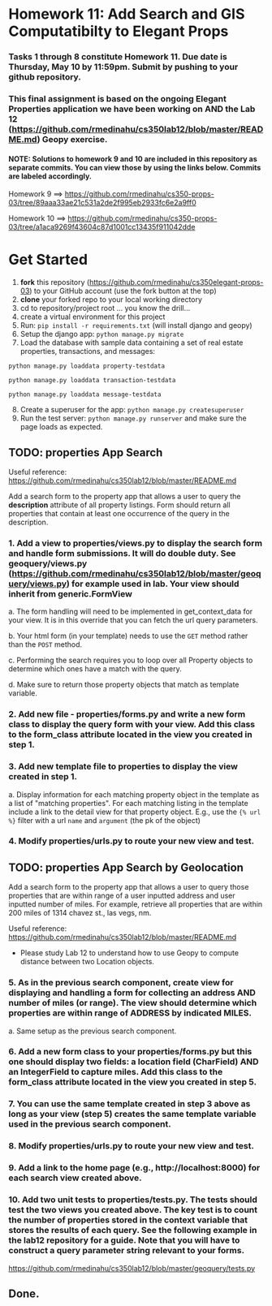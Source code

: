 Homework 11: Add Search and GIS Computatibilty to Elegant Props
====

### Tasks 1 through 8 constitute Homework 11. __Due date is Thursday, May 10__ by 11:59pm. Submit by pushing to your github repository.

### This final assignment is based on the ongoing Elegant Properties application we have been working on AND the Lab 12 (https://github.com/rmedinahu/cs350lab12/blob/master/README.md) Geopy exercise.

#### NOTE: Solutions to homework 9 and 10 are included in this repository as separate commits. You can view those by using the links below. Commits are labeled accordingly.

Homework 9 ==> https://github.com/rmedinahu/cs350-props-03/tree/89aaa33ae21c531a2de2f995eb2933fc6e2a9ff0

Homework 10 ==> https://github.com/rmedinahu/cs350-props-03/tree/a1aca9269f43604c87d1001cc13435f911042dde

# Get Started
1. __fork__ this repository (https://github.com/rmedinahu/cs350elegant-props-03) to your GitHub account (use the fork button at the top)
2. __clone__ your forked repo to your local working directory
3. cd to repository/project root
... you know the drill...
4. create a virtual environment for this project
5. Run: `pip install -r requirements.txt` (will install django and geopy)
6. Setup the django app: `python manage.py migrate`
7. Load the database with sample data containing a set of real estate properties, transactions, and messages: 

`python manage.py loaddata property-testdata`

`python manage.py loaddata transaction-testdata`

`python manage.py loaddata message-testdata`

8. Create a superuser for the app: `python manage.py createsuperuser`
9. Run the test server: `python manage.py runserver` and make sure the page loads as expected.


TODO: properties App Search
----

Useful reference: https://github.com/rmedinahu/cs350lab12/blob/master/README.md

Add a search form to the property app that allows a user to query the **description** attribute of all property listings. Form should return all properties that contain at least one occurrence of the query in the description.


### 1. Add a view to properties/views.py to display the search form and handle form submissions. It will do double duty. See geoquery/views.py (https://github.com/rmedinahu/cs350lab12/blob/master/geoquery/views.py) for example used in lab. Your view should inherit from generic.FormView

a. The form handling will need to be implemented in get_context_data for your view. It is in this override that you can fetch the url query parameters.

b. Your html form (in your template) needs to use the `GET` method rather than the `POST` method.

c. Performing the search requires you to loop over all Property objects to determine which ones have a match with the query.

d. Make sure to return those property objects that match as template variable. 

### 2. Add new file - properties/forms.py and write a new form class to display the query form with your view. Add this class to the form_class attribute located in the view you created in step 1.

### 3. Add new template file to properties to display the view created in step 1.
a. Display information for each matching property object in the template as a list of "matching properties". For each matching listing in the template include a link to the detail view for that property object. E.g., use the `{% url %}` filter with a url `name` and `argument` (the pk of the object)

### 4. Modify properties/urls.py to route your new view and test.

TODO: properties App Search by Geolocation
----

Add a search form to the property app that allows a user to query those properties that are within range of a user inputted address and user inputted number of miles. For example, retrieve all properties that are within 200 miles of 1314 chavez st., las vegs, nm.

Useful reference: https://github.com/rmedinahu/cs350lab12/blob/master/README.md

* Please study Lab 12 to understand how to use Geopy to compute distance between two Location objects.

### 5. As in the previous search component, create view for displaying and handling a form for collecting an address AND number of miles (or range). The view should determine which properties are within range of ADDRESS by indicated MILES.

a. Same setup as the previous search component.

### 6. Add a new form class to your properties/forms.py but this one should display two fields: a location field (CharField) AND an IntegerField to capture miles. Add this class to the form_class attribute located in the view you created in step 5.

### 7. You can use the same template created in step 3 above as long as your view (step 5) creates the same template variable used in the previous search component.

### 8. Modify properties/urls.py to route your new view and test.

### 9. Add a link to the home page (e.g., http://localhost:8000) for each search view created above.

### 10. Add two unit tests to properties/tests.py. The tests should test the two views you created above. The key test is to count the number of properties stored in the context variable that stores the results of each query. See the following example in the lab12 repository for a guide. Note that you will have to construct a query parameter string relevant to your forms.

https://github.com/rmedinahu/cs350lab12/blob/master/geoquery/tests.py

## Done.

